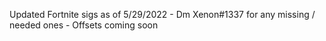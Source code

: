 Updated Fortnite sigs as of 5/29/2022 -
Dm Xenon#1337 for any missing / needed ones -
Offsets coming soon

